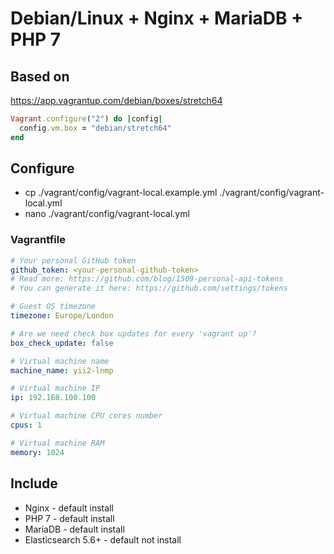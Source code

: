 # Debian/Linux + Nginx + MariaDB + PHP 7

## Based on

https://app.vagrantup.com/debian/boxes/stretch64
```ruby
Vagrant.configure("2") do |config|
  config.vm.box = "debian/stretch64"
end
```

## Configure
* cp ./vagrant/config/vagrant-local.example.yml ./vagrant/config/vagrant-local.yml
* nano ./vagrant/config/vagrant-local.yml

### Vagrantfile
```yaml
# Your personal GitHub token
github_token: <your-personal-github-token>
# Read more: https://github.com/blog/1509-personal-api-tokens
# You can generate it here: https://github.com/settings/tokens

# Guest OS timezone
timezone: Europe/London

# Are we need check box updates for every 'vagrant up'?
box_check_update: false

# Virtual machine name
machine_name: yii2-lnmp

# Virtual machine IP
ip: 192.168.100.100

# Virtual machine CPU cores number
cpus: 1

# Virtual machine RAM
memory: 1024
```

## Include

* Nginx - default install
* PHP 7 - default install
* MariaDB - default install
* Elasticsearch 5.6+ - default not install
